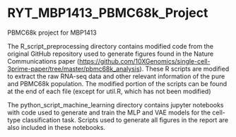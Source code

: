 # RYT_MBP1413_PBMC68k_Project
PBMC68k project for MBP1413


The R_script_preprocessing directory contains modified code from the original GitHub repository used to generate figures found in the Nature Communications paper (https://github.com/10XGenomics/single-cell-3prime-paper/tree/master/pbmc68k_analysis). These R scripts are modified to extract the raw RNA-seq data and other relevant information of the pure and PBMC68k population. The modified portion of the scripts can be found at the end of each file (except for util.R, which has not been modified)


The python_script_machine_learning directory contains jupyter notebooks with code used to generate and train the MLP and VAE models for the cell-type classification task. Scripts used to generate all figures in the report are also included in these notebooks.
